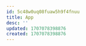 ```yaml
---
id: 5c48w0uq08fuaw5h9f4fnuu
title: App
desc: ''
updated: 1707078398876
created: 1707078398876
---
```

